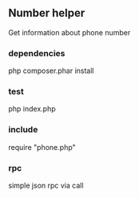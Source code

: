 ## Number helper
Get information about phone number
### dependencies
php composer.phar install
### test
php index.php
### include
require "phone.php"
### rpc
simple json rpc via call
